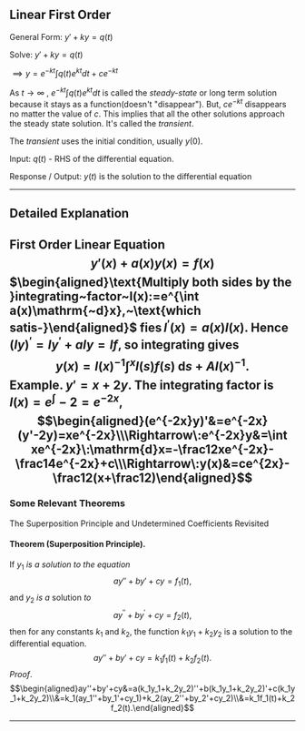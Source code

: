 ## Linear First Order
General Form: $y' + ky = q(t)$

Solve: $y' + ky = q(t)$

$\implies y = e^{-kt} \int q(t)e^{kt} dt + ce^{-kt}$

As $t \to \infty$ , $e^{-kt} \int q(t)e^{kt} dt$ is called the *steady-state* or long term solution because it stays as a function(doesn't "disappear"). But, $ce^{-kt}$  disappears no matter the value of $c$. This implies that all the other solutions approach the steady state solution. It's called the *transient*.

The *transient* uses the initial condition, usually $y(0)$.


Input: $q(t)$ - RHS of the differential equation.

Response / Output: $y(t)$ is the solution to the differential equation



--------------------------------------------------------------------------
## Detailed Explanation

$\textbf{First Order Linear Equation}$
$$y'(x)+a(x)y(x)=f(x)$$
$\begin{aligned}\text{Multiply both sides by the }integrating~factor~I(x):=e^{\int a(x)\mathrm{~d}x},~\text{which satis-}\end{aligned}$
$\operatorname*{fies}I^{\prime}(x)=a(x)I(x).$ Hence $(Iy)^\prime=Iy^{\prime}+aIy=If$, so integrating gives
$$y(x)=I(x)^{-1}\int^xI(s)f(s)\:\mathrm{d}s+AI(x)^{-1}.$$
Example. $y'=x+2y.$ The integrating factor is $I(x)=e^\int-2=e^{-2x}$,
$$\begin{aligned}(e^{-2x}y)'&=e^{-2x}(y'-2y)=xe^{-2x}\\\Rightarrow\:e^{-2x}y&=\int xe^{-2x}\:\mathrm{d}x=-\frac12xe^{-2x}-\frac14e^{-2x}+c\\\Rightarrow\:y(x)&=ce^{2x}-\frac12(x+\frac12)\end{aligned}$$
--------------------------------------------------------------------------
### Some Relevant Theorems

The Superposition Principle and Undetermined Coefficients Revisited

#### Theorem  (Superposition Principle). 

If $y_1\textit{ is }a\textit{ solution to the equation}$
$$ay''+by'+cy=f_1(t),$$
and $y_2$ $is$ $a$ solution $to$
$$ay^{\prime\prime}+by^{\prime}+cy=f_2(t),$$
then for any constants $k_{1}$ and $k_{2}$, the function $k_{1}y_{1}+k_{2}y_{2}$ is a solution to the differential equation.
$$ay''+by'+cy=k_1f_1(t)+k_2f_2(t).$$
$Proof.$
$$\begin{aligned}ay''+by'+cy&=a(k_1y_1+k_2y_2)''+b(k_1y_1+k_2y_2)'+c(k_1y_1+k_2y_2)\\&=k_1(ay_1''+by_1'+cy_1)+k_2(ay_2''+by_2'+cy_2)\\&=k_1f_1(t)+k_2f_2(t).\end{aligned}$$

--------------------------------------------------------------------------


